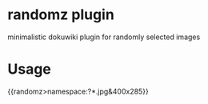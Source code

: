 # randomz plugin
minimalistic dokuwiki plugin for randomly selected images

# Usage
{{randomz>namespace:?*.jpg&400x285}} 
